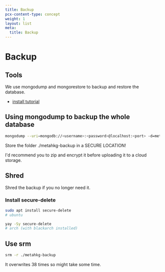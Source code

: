 ```yaml
---
title: Backup
pcx-content-type: concept
weight: 1
layout: list
meta:
  title: Backup
---
```


# Backup

## Tools

We use mongodump and mongorestore to backup and restore the database.

- [install tutorial](/docker/requirements#mongodb-shell-and-database-tools)

## Using mongodump to backup the whole database

```bash
mongodump --uri=mongodb://<username>:<password>@localhost:<port> -d=metahkg -o=./metahkg-backup
```

Store the folder ./metahkg-backup in a SECURE LOCATION!

I'd recommend you to zip and encrypt it before uploading it to a cloud storage.

## Shred

Shred the backup if you no longer need it.

### Install secure-delete

```bash
sudo apt install secure-delete
# ubuntu

yay -Sy secure-delete
# arch (with blackarch installed)
```

## Use srm

```bash
srm -r ./metahkg-backup
```

It overwrites 38 times so might take some time.
